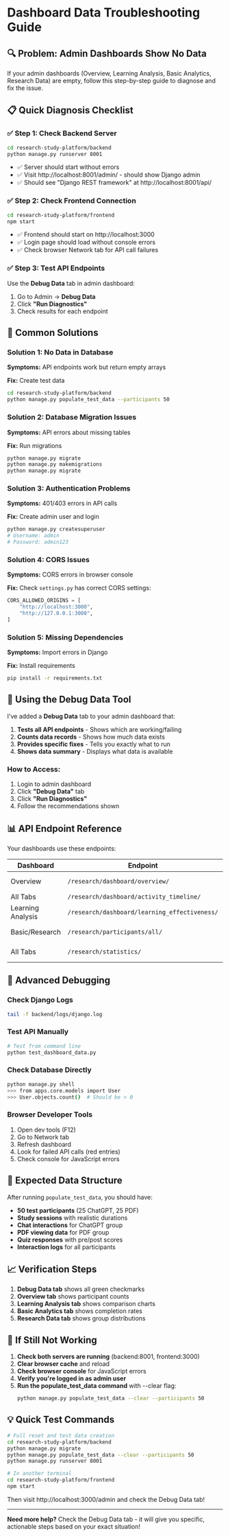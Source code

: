 # Dashboard Data Troubleshooting Guide

## 🔍 Problem: Admin Dashboards Show No Data

If your admin dashboards (Overview, Learning Analysis, Basic Analytics, Research Data) are empty, follow this step-by-step guide to diagnose and fix the issue.

## 📋 Quick Diagnosis Checklist

### ✅ Step 1: Check Backend Server
```bash
cd research-study-platform/backend
python manage.py runserver 8001
```
- ✅ Server should start without errors
- ✅ Visit http://localhost:8001/admin/ - should show Django admin
- ✅ Should see "Django REST framework" at http://localhost:8001/api/

### ✅ Step 2: Check Frontend Connection
```bash
cd research-study-platform/frontend
npm start
```
- ✅ Frontend should start on http://localhost:3000
- ✅ Login page should load without console errors
- ✅ Check browser Network tab for API call failures

### ✅ Step 3: Test API Endpoints
Use the **Debug Data** tab in admin dashboard:
1. Go to Admin → **Debug Data**
2. Click **"Run Diagnostics"**
3. Check results for each endpoint

## 🔧 Common Solutions

### Solution 1: No Data in Database
**Symptoms:** API endpoints work but return empty arrays

**Fix:** Create test data
```bash
cd research-study-platform/backend
python manage.py populate_test_data --participants 50
```

### Solution 2: Database Migration Issues
**Symptoms:** API errors about missing tables

**Fix:** Run migrations
```bash
python manage.py migrate
python manage.py makemigrations
python manage.py migrate
```

### Solution 3: Authentication Problems
**Symptoms:** 401/403 errors in API calls

**Fix:** Create admin user and login
```bash
python manage.py createsuperuser
# Username: admin
# Password: admin123
```

### Solution 4: CORS Issues
**Symptoms:** CORS errors in browser console

**Fix:** Check `settings.py` has correct CORS settings:
```python
CORS_ALLOWED_ORIGINS = [
    "http://localhost:3000",
    "http://127.0.0.1:3000",
]
```

### Solution 5: Missing Dependencies
**Symptoms:** Import errors in Django

**Fix:** Install requirements
```bash
pip install -r requirements.txt
```

## 🧪 Using the Debug Data Tool

I've added a **Debug Data** tab to your admin dashboard that:

1. **Tests all API endpoints** - Shows which are working/failing
2. **Counts data records** - Shows how much data exists
3. **Provides specific fixes** - Tells you exactly what to run
4. **Shows data summary** - Displays what data is available

### How to Access:
1. Login to admin dashboard
2. Click **"Debug Data"** tab
3. Click **"Run Diagnostics"**
4. Follow the recommendations shown

## 📊 API Endpoint Reference

Your dashboards use these endpoints:

| Dashboard | Endpoint | Purpose |
|-----------|----------|---------|
| Overview | `/research/dashboard/overview/` | Summary stats |
| All Tabs | `/research/dashboard/activity_timeline/` | Timeline data |
| Learning Analysis | `/research/dashboard/learning_effectiveness/` | Effectiveness comparison |
| Basic/Research | `/research/participants/all/` | Participant data |
| All Tabs | `/research/statistics/` | Study statistics |

## 🐛 Advanced Debugging

### Check Django Logs
```bash
tail -f backend/logs/django.log
```

### Test API Manually
```bash
# Test from command line
python test_dashboard_data.py
```

### Check Database Directly
```bash
python manage.py shell
>>> from apps.core.models import User
>>> User.objects.count()  # Should be > 0
```

### Browser Developer Tools
1. Open dev tools (F12)
2. Go to Network tab
3. Refresh dashboard
4. Look for failed API calls (red entries)
5. Check console for JavaScript errors

## 🎯 Expected Data Structure

After running `populate_test_data`, you should have:

- **50 test participants** (25 ChatGPT, 25 PDF)
- **Study sessions** with realistic durations
- **Chat interactions** for ChatGPT group
- **PDF viewing data** for PDF group
- **Quiz responses** with pre/post scores
- **Interaction logs** for all participants

## 📈 Verification Steps

1. **Debug Data tab** shows all green checkmarks
2. **Overview tab** shows participant counts
3. **Learning Analysis tab** shows comparison charts
4. **Basic Analytics tab** shows completion rates
5. **Research Data tab** shows group distributions

## 🚨 If Still Not Working

1. **Check both servers are running** (backend:8001, frontend:3000)
2. **Clear browser cache** and reload
3. **Check browser console** for JavaScript errors
4. **Verify you're logged in as admin user**
5. **Run the populate_test_data command** with --clear flag:
   ```bash
   python manage.py populate_test_data --clear --participants 50
   ```

## 💡 Quick Test Commands

```bash
# Full reset and test data creation
cd research-study-platform/backend
python manage.py migrate
python manage.py populate_test_data --clear --participants 50
python manage.py runserver 8001

# In another terminal
cd research-study-platform/frontend  
npm start
```

Then visit http://localhost:3000/admin and check the Debug Data tab!

---

**Need more help?** Check the Debug Data tab - it will give you specific, actionable steps based on your exact situation!